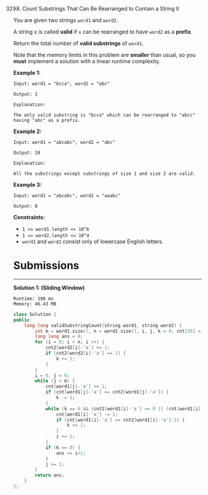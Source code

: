 3298. Count Substrings That Can Be Rearranged to Contain a String II

You are given two strings `word1` and `word2`.

A string x is called **valid** if `x` can be rearranged to have `word2` as a **prefix**.

Return the total number of **valid substrings** of `word1`.

Note that the memory limits in this problem are **smaller** than usual, so you **must** implement a solution with a linear runtime complexity.

 

**Example 1:**
```
Input: word1 = "bcca", word2 = "abc"

Output: 1

Explanation:

The only valid substring is "bcca" which can be rearranged to "abcc" having "abc" as a prefix.
```

**Example 2:**
```
Input: word1 = "abcabc", word2 = "abc"

Output: 10

Explanation:

All the substrings except substrings of size 1 and size 2 are valid.
```

**Example 3:**
```
Input: word1 = "abcabc", word2 = "aaabc"

Output: 0
```
 

**Constraints:**

* `1 <= word1.length <= 10^6`
* `1 <= word2.length <= 10^4`
* `word1` and `word2` consist only of lowercase English letters.

# Submissions
---
**Solution 1: (Sliding Window)**
```
Runtime: 198 ms
Memory: 46.43 MB
```
```c++
class Solution {
public:
    long long validSubstringCount(string word1, string word2) {
        int m = word1.size(), n = word2.size(), i, j, k = 0, cnt[26] = {0}, cnt2[26] = {0};
        long long ans = 0;
        for (i = 0; i < n; i ++) {
            cnt2[word2[i]-'a'] += 1;
            if (cnt2[word2[i]-'a'] == 1) {
                k += 1;
            }
        }
        i = 0, j = 0;
        while (j < m) {
            cnt[word1[j]-'a'] += 1;
            if (cnt[word1[j]-'a'] == cnt2[word1[j]-'a']) {
                k -= 1;
            }
            while (k == 0 && (cnt2[word1[i]-'a'] == 0 || (cnt[word1[i]-'a'] > cnt2[word1[i]-'a']))) {
                cnt[word1[i]-'a'] -= 1;
                if (cnt[word1[i]-'a'] == cnt2[word1[i]-'a']-1) {
                    k += 1;
                }
                i += 1;
            }
            if (k == 0) {
                ans += i+1;
            }
            j += 1;
        }
        return ans;
    }
};
```
